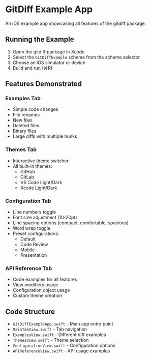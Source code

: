# GitDiff Example App

An iOS example app showcasing all features of the gitdiff package.

## Running the Example

1. Open the gitdiff package in Xcode
2. Select the `GitDiffExample` scheme from the scheme selector
3. Choose an iOS simulator or device
4. Build and run (⌘R)

## Features Demonstrated

### Examples Tab
- Simple code changes
- File renames
- New files
- Deleted files
- Binary files
- Large diffs with multiple hunks

### Themes Tab
- Interactive theme switcher
- All built-in themes:
  - GitHub
  - GitLab
  - VS Code Light/Dark
  - Xcode Light/Dark

### Configuration Tab
- Line numbers toggle
- Font size adjustment (10-20pt)
- Line spacing options (compact, comfortable, spacious)
- Word wrap toggle
- Preset configurations:
  - Default
  - Code Review
  - Mobile
  - Presentation

### API Reference Tab
- Code examples for all features
- View modifiers usage
- Configuration object usage
- Custom theme creation

## Code Structure

- `GitDiffExampleApp.swift` - Main app entry point
- `MainTabView.swift` - Tab navigation
- `ExamplesView.swift` - Different diff examples
- `ThemesView.swift` - Theme selection
- `ConfigurationView.swift` - Configuration options
- `APIReferenceView.swift` - API usage examples